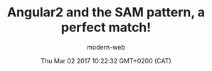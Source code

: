 ---
title: Angular2 and the SAM pattern, a perfect match!
slug: video-angular2-sam-pattern
date: Thu Mar 02 2017 10:22:32 GMT+0200 (CAT)
media-id: hJ8-YrZhECM
kind: youtube
section: video
author: modern-web
---